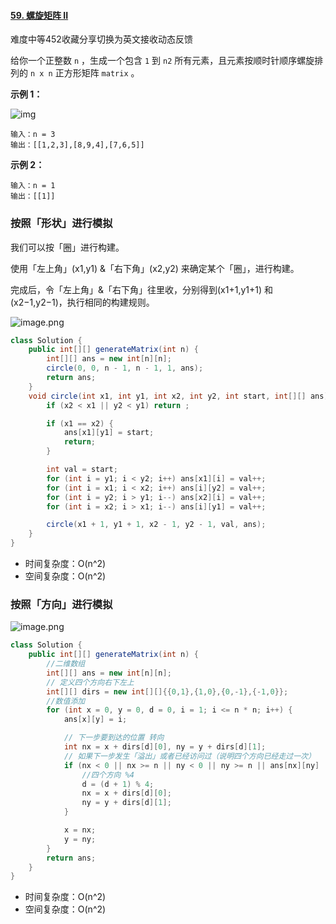 #### [59. 螺旋矩阵 II](https://leetcode-cn.com/problems/spiral-matrix-ii/)

难度中等452收藏分享切换为英文接收动态反馈

给你一个正整数 `n` ，生成一个包含 `1` 到 `n2` 所有元素，且元素按顺时针顺序螺旋排列的 `n x n` 正方形矩阵 `matrix` 。

 

**示例 1：**

![img](https://assets.leetcode.com/uploads/2020/11/13/spiraln.jpg)

```
输入：n = 3
输出：[[1,2,3],[8,9,4],[7,6,5]]
```

**示例 2：**

```
输入：n = 1
输出：[[1]]
```



### 按照「形状」进行模拟

我们可以按「圈」进行构建。

使用「左上角」(x1,y1) &「右下角」(x2,y2) 来确定某个「圈」，进行构建。

完成后，令「左上角」&「右下角」往里收，分别得到(x1+1,y1+1) 和(x2−1,y2−1)，执行相同的构建规则。

![image.png](https://pic.leetcode-cn.com/1615856293-CrpVGd-image.png)

```java
class Solution {
    public int[][] generateMatrix(int n) {
        int[][] ans = new int[n][n];
        circle(0, 0, n - 1, n - 1, 1, ans);
        return ans;
    }
    void circle(int x1, int y1, int x2, int y2, int start, int[][] ans) {
        if (x2 < x1 || y2 < y1) return ;

        if (x1 == x2) {
            ans[x1][y1] = start;
            return;
        }

        int val = start;
        for (int i = y1; i < y2; i++) ans[x1][i] = val++;
        for (int i = x1; i < x2; i++) ans[i][y2] = val++;
        for (int i = y2; i > y1; i--) ans[x2][i] = val++;
        for (int i = x2; i > x1; i--) ans[i][y1] = val++;

        circle(x1 + 1, y1 + 1, x2 - 1, y2 - 1, val, ans); 
    }
}


```

- 时间复杂度：O(n^2)
- 空间复杂度：O(n^2)

### 按照「方向」进行模拟

![image.png](https://pic.leetcode-cn.com/1615856644-hYGGyw-image.png)

```java
class Solution {
    public int[][] generateMatrix(int n) {
        //二维数组
        int[][] ans = new int[n][n];
        // 定义四个方向右下左上
        int[][] dirs = new int[][]{{0,1},{1,0},{0,-1},{-1,0}};
        //数值添加
        for (int x = 0, y = 0, d = 0, i = 1; i <= n * n; i++) {
            ans[x][y] = i;

            // 下一步要到达的位置 转向
            int nx = x + dirs[d][0], ny = y + dirs[d][1];
            // 如果下一步发生「溢出」或者已经访问过（说明四个方向已经走过一次）
            if (nx < 0 || nx >= n || ny < 0 || ny >= n || ans[nx][ny] != 0) {
                //四个方向 %4
                d = (d + 1) % 4;
                nx = x + dirs[d][0];
                ny = y + dirs[d][1];
            }

            x = nx;
            y = ny;
        }
        return ans;
    }
}


```

- 时间复杂度：O(n^2)
- 空间复杂度：O(n^2)